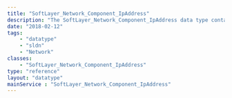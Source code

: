 ```yaml
---
title: "SoftLayer_Network_Component_IpAddress"
description: "The SoftLayer_Network_Component_IpAddress data type contains general information relating to the binding of a single network component to a single SoftLayer IP address. "
date: "2018-02-12"
tags:
    - "datatype"
    - "sldn"
    - "Network"
classes:
    - "SoftLayer_Network_Component_IpAddress"
type: "reference"
layout: "datatype"
mainService : "SoftLayer_Network_Component_IpAddress"
---
```

